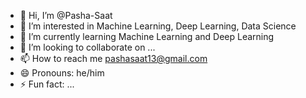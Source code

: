 - 👋 Hi, I’m @Pasha-Saat
- 👀 I’m interested in Machine Learning, Deep Learning, Data Science
- 🌱 I’m currently learning Machine Learning and Deep Learning
- 💞️ I’m looking to collaborate on ...
- 📫 How to reach me pashasaat13@gmail.com
- 😄 Pronouns: he/him
- ⚡ Fun fact: ...

<!---
Pasha-Saat/Pasha-Saat is a ✨ special ✨ repository because its `README.md` (this file) appears on your GitHub profile.
You can click the Preview link to take a look at your changes.
--->
